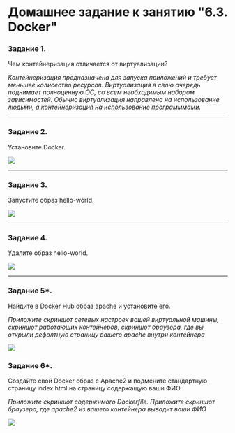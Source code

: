 # Домашнее задание к занятию "6.3. Docker"

### Задание 1. 

Чем контейнеризация отличается от виртуализации?

_Контейнеризация предназначена для запуска приложений и требует меньшее колисество ресурсов. Виртуализация в свою очередь поднимает полноценную ОС, со всем необходимым набором зависимостей. Обычно виртуализация направлена на использование людьми, а контейнеризация на использование программмами._

---

### Задание 2. 

Установите Docker.

![](https://github.com/guillotine666/nah/blob/6.3/virtualization/homeworks/tmp/6-3/6.2.png)

---

### Задание 3. 

Запустите образ hello-world.

![](https://github.com/guillotine666/nah/blob/6.3/virtualization/homeworks/tmp/6-3/6.3.png)

---

### Задание 4. 

Удалите образ hello-world.

![](https://github.com/guillotine666/nah/blob/6.3/virtualization/homeworks/tmp/6-3/6.4.png)

---

### Задание 5*. 

Найдите в Docker Hub образ apache и установите его.

*Приложите скриншот сетевых настроек вашей виртуальной машины,
скриншот работающих контейнеров,
скриншот браузера, где вы открыли дефолтную страницу вашего apache внутри контейнера*


![](https://github.com/guillotine666/nah/blob/6.3/virtualization/homeworks/tmp/6-3/6.5.png)

### Задание 6*.

Создайте свой Docker образ с Apache2 и подмените стандартную страницу index.html на страницу содержащую ваши ФИО.

*Приложите скриншот содержимого Dockerfile.
Приложите скриншот браузера, где apache2 из вашего контейнера выводит ваши ФИО*

![](https://github.com/guillotine666/nah/blob/6.3/virtualization/homeworks/tmp/6-3/6.6.png)
